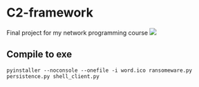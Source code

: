 # C2-framework
Final project for my network programming course
<img src="https://i.imgur.com/2OAEAxe.png">
## Compile to exe
```
pyinstaller --noconsole --onefile -i word.ico ransomeware.py persistence.py shell_client.py
```
